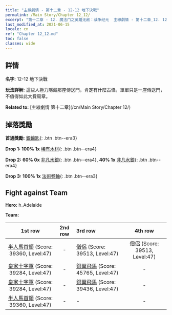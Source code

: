 ```yaml
---
title: "主線劇情 - 第十二章 - 12-12 地下決戰"
permalink: /Main Story/Chapter 12_12/
excerpt: "第十二章 - 12. 魔法门之英雄无敌：战争纪元  主線劇情 - 第十二章_12. 12-12 地下決戰"
last_modified_at: 2021-06-15
locale: cn
ref: "Chapter 12_12.md"
toc: false
classes: wide
---
```


## 詳情

 **名字:** 12-12 地下決戰

 **玩法詳解:** 這些人極力隱藏那座傳送門，肯定有什麼古怪，單單只是一座傳送門，不值得如此大費周章。

 **Related to:** [主線劇情 第十二章](/cn/Main Story/Chapter 12/)

## 掉落獎勵

 **首通獎勵:** [銀鑰匙](/cn/Items/con_693/){: .btn .btn--era3}

 **Drop 1:** **100% 1x** [稀有木材](/cn/Items/mat_41/){: .btn .btn--era4}

 **Drop 2:** **60% 0x** [非凡水銀](/cn/Items/mat_35/){: .btn .btn--era4}, **40% 1x** [非凡水銀](/cn/Items/mat_35/){: .btn .btn--era4}

 **Drop 3:** **100% 1x** [法術卷軸](/cn/Items/con_694/){: .btn .btn--era3}


## Fight against Team
 **Hero:** h_Adelaide

 **Team:**


  | 1st row | 2nd row | 3rd row | 4th row |
  |:----:|:----:|:----|:----:|
  | [半人馬首領](/cn/units/Centaur/) (Score: 39360, Level:47)  | - | [僧侶](/cn/units/Monk/) (Score: 39513, Level:47)  | [僧侶](/cn/units/Monk/) (Score: 39513, Level:47)  |
  | [皇家十字軍](/cn/units/Swordsman/) (Score: 39284, Level:47)  | - | [銀翼飛馬](/cn/units/Pegasus/) (Score: 45765, Level:47)  | - |
  | [皇家十字軍](/cn/units/Swordsman/) (Score: 39284, Level:47)  | - | [銀翼飛馬](/cn/units/Pegasus/) (Score: 39436, Level:47)  | - |
  | [半人馬首領](/cn/units/Centaur/) (Score: 39360, Level:47)  | - | - | - |


